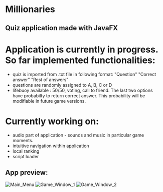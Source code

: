 # Millionaries
## Quiz application made with JavaFX

# Application is currently in progress. So far implemented functionalities:
- quiz is imported from .txt file in following format: 
    "Question"
    "Correct answer"
    "Rest of answers"
- questions are randomly assigned to A, B, C or D
- lifebuoy available : 50/50, voting, call to friend. The last two options have probabilty to return correct answer. This probability will be modifiable in future game versions.

# Currently working on:
- audio part of application - sounds and music in particular game moments.
- intuitive navigation within application
- local ranking
- script loader

## App preview:
![Main_Menu](https://user-images.githubusercontent.com/79639840/120033574-06b32680-bffc-11eb-80de-fa32e38fd73e.png)
![Game_Window_1](https://user-images.githubusercontent.com/79639840/120033576-07e45380-bffc-11eb-8ad6-64712a5b2189.png)
![Game_Window_2](https://user-images.githubusercontent.com/79639840/120033581-087cea00-bffc-11eb-9ffa-dd7b94b2d365.png)
